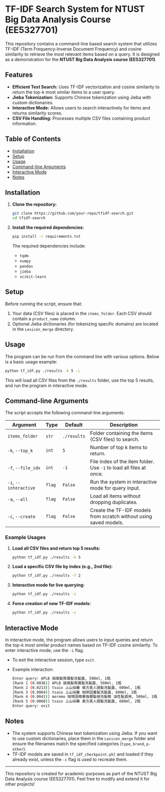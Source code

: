 # TF-IDF Search System for NTUST Big Data Analysis Course (EE5327701)

This repository contains a command-line based search system that utilizes TF-IDF (Term Frequency-Inverse Document Frequency) and cosine similarity to retrieve the most relevant items based on a query. It is designed as a demonstration for the **NTUST Big Data Analysis course (EE5327701)**.

## Features
- **Efficient Text Search:** Uses TF-IDF vectorization and cosine similarity to return the top-k most similar items to a user query.
- **Jieba Tokenization:** Supports Chinese tokenization using Jieba with custom dictionaries.
- **Interactive Mode:** Allows users to search interactively for items and returns similarity scores.
- **CSV File Handling:** Processes multiple CSV files containing product information.

## Table of Contents
- [Installation](#installation)
- [Setup](#setup)
- [Usage](#usage)
- [Command-line Arguments](#command-line-arguments)
- [Interactive Mode](#interactive-mode)
- [Notes](#notes)

## Installation

1. **Clone the repository:**
   ```bash
   git clone https://github.com/your-repo/tfidf-search.git
   cd tfidf-search
   ```

2. **Install the required dependencies:**
   ```bash
   pip install -r requirements.txt
   ```

   The required dependencies include:
   - `tqdm`
   - `numpy`
   - `pandas`
   - `jieba`
   - `scikit-learn`

## Setup

Before running the script, ensure that:
1. Your data (CSV files) is placed in the `items_folder`. Each CSV should contain a `product_name` column.
2. Optional Jieba dictionaries (for tokenizing specific domains) are located in the `Lexicon_merge` directory.

## Usage

The program can be run from the command line with various options. Below is a basic usage example:

```bash
python tf_idf.py ./results -k 5 -i
```

This will load all CSV files from the `./results` folder, use the top 5 results, and run the program in interactive mode.

## Command-line Arguments

The script accepts the following command-line arguments:

| Argument | Type | Default | Description |
|----------|------|---------|-------------|
| `items_folder` | `str` | `./results` | Folder containing the items (CSV files) to search. |
| `-k`, `--top_k` | `int` | `5` | Number of top k items to return. |
| `-f`, `--file_idx` | `int` | `-1` | File index of the item folder. Use `-1` to load all files at once. |
| `-i`, `--interactive` | `flag` | `False` | Run the system in interactive mode for query input. |
| `-a`, `--all` | `flag` | `False` | Load all items without dropping duplicates. |
| `-c`, `--create` | `flag` | `False` | Create the TF-IDF models from scratch without using saved models. |

### Example Usages

1. **Load all CSV files and return top 5 results:**
   ```bash
   python tf_idf.py ./results -k 5
   ```

2. **Load a specific CSV file by index (e.g., 2nd file):**
   ```bash
   python tf_idf.py ./results -f 2
   ```

3. **Interactive mode for live querying:**
   ```bash
   python tf_idf.py ./results -i
   ```

4. **Force creation of new TF-IDF models:**
   ```bash
   python tf_idf.py ./results -c
   ```

## Interactive Mode

In interactive mode, the program allows users to input queries and return the top-k most similar product names based on TF-IDF cosine similarity. To enter interactive mode, use the `-i` flag.

- To exit the interactive session, type `exit`.
- Example interaction:

   ```bash
   Enter query: APLB 損傷髮質護髮洗髮露, 500ml, 1瓶
   [Rank 1 (0.0036)] APLB 損傷髮質護髮洗髮露, 500ml, 1瓶
   [Rank 2 (0.0213)] tsaio 上山採藥 東方美人順髮洗髮露, 600ml, 1瓶
   [Rank 3 (0.0064)] tsaio 上山採藥 咖啡因養髮洗髮露, 600ml, 1瓶
   [Rank 4 (0.0041)] moremo 咖啡因精華強健髮根洗髮精 油性髮適用, 500ml, 1瓶
   [Rank 5 (0.0068)] tsaio 上山採藥 東方美人順髮洗髮露, 600ml, 2瓶
   Enter query: exit
   ```

## Notes

- The system supports Chinese text tokenization using Jieba. If you want to use custom dictionaries, place them in the `Lexicon_merge` folder and ensure the filenames match the specified categories (`type`, `brand`, `p-other`).
- TF-IDF models are saved in `tf_idf_checkpoint.pkl` and loaded if they already exist, unless the `-c` flag is used to recreate them.

---

This repository is created for academic purposes as part of the NTUST Big Data Analysis course (EE5327701). Feel free to modify and extend it for other projects!